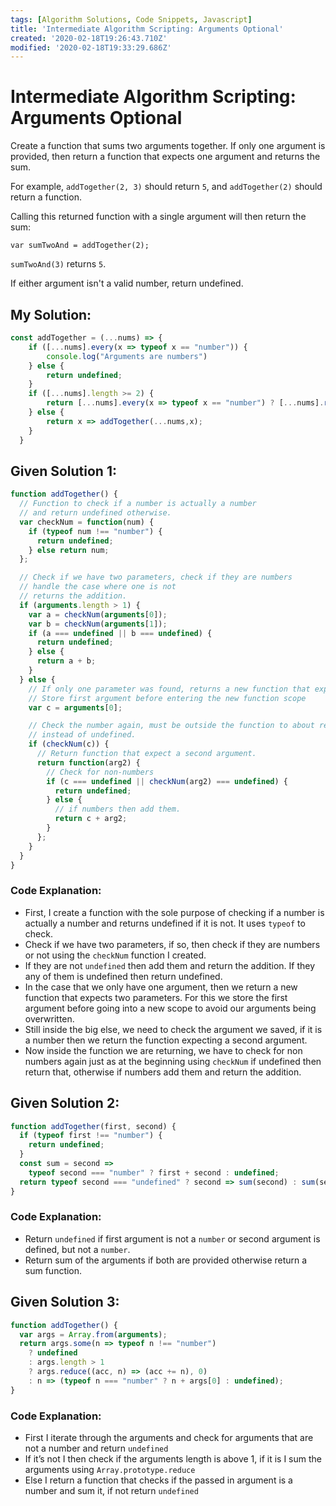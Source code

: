 ```yaml
---
tags: [Algorithm Solutions, Code Snippets, Javascript]
title: 'Intermediate Algorithm Scripting: Arguments Optional'
created: '2020-02-18T19:26:43.710Z'
modified: '2020-02-18T19:33:29.686Z'
---
```


Intermediate Algorithm Scripting: Arguments Optional
====================================================

Create a function that sums two arguments together. If only one argument is provided, then return a function that expects one argument and returns the sum.

For example, ```addTogether(2, 3)``` should return ```5```, and ```addTogether(2)``` should return a function.

Calling this returned function with a single argument will then return the sum:

```var sumTwoAnd = addTogether(2);```

```sumTwoAnd(3)``` returns ```5```.

If either argument isn't a valid number, return undefined.

My Solution: 
------------
``` Javascript
const addTogether = (...nums) => {
    if ([...nums].every(x => typeof x == "number")) {
        console.log("Arguments are numbers")
    } else {
        return undefined;
    }
    if ([...nums].length >= 2) {
        return [...nums].every(x => typeof x == "number") ? [...nums].reduce((x, y) => x + y): undefined;
    } else {
        return x => addTogether(...nums,x);
    }
  }
```

Given Solution 1:
-----------------
``` Javascript
function addTogether() {
  // Function to check if a number is actually a number
  // and return undefined otherwise.
  var checkNum = function(num) {
    if (typeof num !== "number") {
      return undefined;
    } else return num;
  };

  // Check if we have two parameters, check if they are numbers
  // handle the case where one is not
  // returns the addition.
  if (arguments.length > 1) {
    var a = checkNum(arguments[0]);
    var b = checkNum(arguments[1]);
    if (a === undefined || b === undefined) {
      return undefined;
    } else {
      return a + b;
    }
  } else {
    // If only one parameter was found, returns a new function that expects two
    // Store first argument before entering the new function scope
    var c = arguments[0];

    // Check the number again, must be outside the function to about returning an object
    // instead of undefined.
    if (checkNum(c)) {
      // Return function that expect a second argument.
      return function(arg2) {
        // Check for non-numbers
        if (c === undefined || checkNum(arg2) === undefined) {
          return undefined;
        } else {
          // if numbers then add them.
          return c + arg2;
        }
      };
    }
  }
}
```

### Code Explanation:
* First, I create a function with the sole purpose of checking if a number is actually a number and returns undefined if it is not. It uses ```typeof``` to check.
* Check if we have two parameters, if so, then check if they are numbers or not using the ```checkNum``` function I created.
* If they are not ```undefined``` then add them and return the addition. If they any of them is undefined then return undefined.
* In the case that we only have one argument, then we return a new function that expects two parameters. For this we store the first argument before going into a new scope to avoid our arguments being overwritten.
* Still inside the big else, we need to check the argument we saved, if it is a number then we return the function expecting a second argument.
* Now inside the function we are returning, we have to check for non numbers again just as at the beginning using ```checkNum``` if undefined then return that, otherwise if numbers add them and return the addition.

Given Solution 2:
-----------------
``` Javascript
function addTogether(first, second) {
  if (typeof first !== "number") {
    return undefined;
  }
  const sum = second =>
    typeof second === "number" ? first + second : undefined;
  return typeof second === "undefined" ? second => sum(second) : sum(second);
}
```

### Code Explanation:
* Return ```undefined``` if first argument is not a ```number``` or second argument is defined, but not a ```number```.
* Return sum of the arguments if both are provided otherwise return a sum function.

Given Solution 3:
-----------------
``` Javascript
function addTogether() {
  var args = Array.from(arguments);
  return args.some(n => typeof n !== "number")
    ? undefined
    : args.length > 1
    ? args.reduce((acc, n) => (acc += n), 0)
    : n => (typeof n === "number" ? n + args[0] : undefined);
}
```

### Code Explanation:
* First I iterate through the arguments and check for arguments that are not a number and return ```undefined```
* If it’s not I then check if the arguments length is above 1, if it is I sum the arguments using ```Array.prototype.reduce```
* Else I return a function that checks if the passed in argument is a number and sum it, if not return ```undefined```

